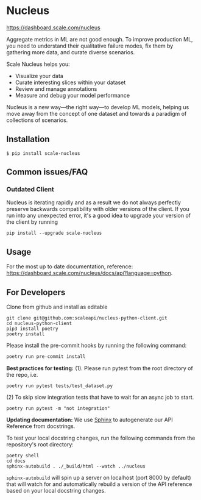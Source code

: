 # Nucleus

https://dashboard.scale.com/nucleus

Aggregate metrics in ML are not good enough. To improve production ML, you need to understand their qualitative failure modes, fix them by gathering more data, and curate diverse scenarios.

Scale Nucleus helps you:

- Visualize your data
- Curate interesting slices within your dataset
- Review and manage annotations
- Measure and debug your model performance

Nucleus is a new way—the right way—to develop ML models, helping us move away from the concept of one dataset and towards a paradigm of collections of scenarios.

## Installation

`$ pip install scale-nucleus`

## Common issues/FAQ

### Outdated Client

Nucleus is iterating rapidly and as a result we do not always perfectly preserve backwards compatibility with older versions of the client. If you run into any unexpected error, it's a good idea to upgrade your version of the client by running
```
pip install --upgrade scale-nucleus
```

## Usage

For the most up to date documentation, reference: https://dashboard.scale.com/nucleus/docs/api?language=python.

## For Developers

Clone from github and install as editable

```
git clone git@github.com:scaleapi/nucleus-python-client.git
cd nucleus-python-client
pip3 install poetry
poetry install
```

Please install the pre-commit hooks by running the following command:

```python
poetry run pre-commit install
```

**Best practices for testing:**
(1). Please run pytest from the root directory of the repo, i.e.

```
poetry run pytest tests/test_dataset.py
```

(2) To skip slow integration tests that have to wait for an async job to start.

```
poetry run pytest -m "not integration"
```

**Updating documentation:**
We use [Sphinx](https://www.sphinx-doc.org/en/master/) to autogenerate our API Reference from docstrings.

To test your local docstring changes, run the following commands from the repository's root directory:
```
poetry shell
cd docs
sphinx-autobuild . ./_build/html --watch ../nucleus
```
`sphinx-autobuild` will spin up a server on localhost (port 8000 by default) that will watch for and automatically rebuild a version of the API reference based on your local docstring changes.
